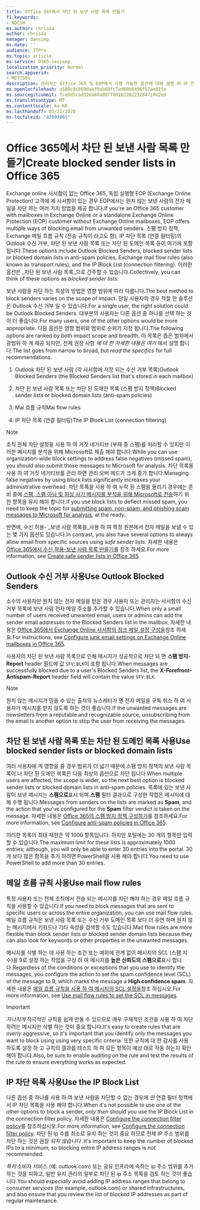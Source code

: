 ```yaml
---
title: Office 365에서 차단 된 보낸 사람 목록 만들기
f1.keywords:
- NOCSH
ms.author: chrisda
author: chrisda
manager: dansimp
ms.date: ''
audience: ITPro
ms.topic: article
ms.service: O365-seccomp
localization_priority: Normal
search.appverid:
- MET150s
description: 관리자는 Office 365 및 EOP에서 사용 가능한 옵션에 대해 설명 하 여 인바운드 메시지를 차단할 수 있습니다.
ms.openlocfilehash: a588c9c869dae39ab60fc7ad68b6496f57ae015a
ms.sourcegitcommit: fce0d5cad32ea60a08ff001b228223284710e2ed
ms.translationtype: MT
ms.contentlocale: ko-KR
ms.lasthandoff: 03/21/2020
ms.locfileid: "42893865"
---
```

# <a name="create-blocked-sender-lists-in-office-365"></a><span data-ttu-id="5650d-103">Office 365에서 차단 된 보낸 사람 목록 만들기</span><span class="sxs-lookup"><span data-stu-id="5650d-103">Create blocked sender lists in Office 365</span></span>

<span data-ttu-id="5650d-104">Exchange online 사서함이 없는 Office 365, 독립 실행형 EOP (Exchange Online Protection) 고객에 게 사서함이 있는 경우 EOP에서는 원치 않는 보낸 사람의 전자 메일을 차단 하는 여러 가지 방법을 제공 합니다.</span><span class="sxs-lookup"><span data-stu-id="5650d-104">If you're an Office 365 customer with mailboxes in Exchange Online or a standalone Exchange Online Protection (EOP) customer without Exchange Online mailboxes, EOP offers multiple ways of blocking email from unwanted senders.</span></span> <span data-ttu-id="5650d-105">스팸 방지 정책, Exchange 메일 흐름 규칙 (전송 규칙이 라고도 함), IP 차단 목록 (연결 필터링)의 Outlook 수신 거부, 차단 된 보낸 사람 목록 또는 차단 된 도메인 목록 등이 여기에 포함 됩니다.</span><span class="sxs-lookup"><span data-stu-id="5650d-105">These options include Outlook Blocked Senders, blocked sender lists or blocked domain lists in anti-spam policies, Exchange mail flow rules (also known as transport rules), and the IP Block List (connection filtering).</span></span> <span data-ttu-id="5650d-106">이러한 옵션은 _차단 된 보낸 사람 목록_으로 간주할 수 있습니다.</span><span class="sxs-lookup"><span data-stu-id="5650d-106">Collectively, you can think of these options as _blocked sender lists_.</span></span>

<span data-ttu-id="5650d-107">보낸 사람을 차단 하는 최상의 방법은 영향 범위에 따라 다릅니다.</span><span class="sxs-lookup"><span data-stu-id="5650d-107">The best method to block senders varies on the scope of impact.</span></span> <span data-ttu-id="5650d-108">단일 사용자의 경우 적절 한 솔루션은 Outlook 수신 거부 일 수 있습니다.</span><span class="sxs-lookup"><span data-stu-id="5650d-108">For a single user, the right solution could be Outlook Blocked Senders.</span></span> <span data-ttu-id="5650d-109">대부분의 사용자는 다른 옵션 중 하나를 선택 하는 것이 더 좋습니다.</span><span class="sxs-lookup"><span data-stu-id="5650d-109">For many users, one of the other options would be more appropriate.</span></span> <span data-ttu-id="5650d-110">다음 옵션은 영향 범위와 범위로 순위가 지정 됩니다.</span><span class="sxs-lookup"><span data-stu-id="5650d-110">The following options are ranked by both impact scope and breadth.</span></span> <span data-ttu-id="5650d-111">이 목록은 좁은 범위에서 광범위 하 게 제공 되지만, 전체 권장 사항 *에 대 한 자세한 내용은 여기* 에서 설명 합니다.</span><span class="sxs-lookup"><span data-stu-id="5650d-111">The list goes from narrow to broad, but *read the specifics* for full recommendations.</span></span>

1. <span data-ttu-id="5650d-112">Outlook 차단 된 보낸 사람 (각 사서함에 저장 되는 수신 거부 목록)</span><span class="sxs-lookup"><span data-stu-id="5650d-112">Outlook Blocked Senders (the Blocked Senders list that's stored in each mailbox)</span></span>

2. <span data-ttu-id="5650d-113">차단 된 보낸 사람 목록 또는 차단 된 도메인 목록 (스팸 방지 정책)</span><span class="sxs-lookup"><span data-stu-id="5650d-113">Blocked sender lists or blocked domain lists (anti-spam policies)</span></span>

3. <span data-ttu-id="5650d-114">Mai 흐름 규칙</span><span class="sxs-lookup"><span data-stu-id="5650d-114">Mai flow rules</span></span>

4. <span data-ttu-id="5650d-115">IP 차단 목록 (연결 필터링)</span><span class="sxs-lookup"><span data-stu-id="5650d-115">The IP Block List (connection filtering)</span></span>

> [!NOTE]
> <span data-ttu-id="5650d-116">조직 전체 차단 설정을 사용 하 여 거짓 네거티브 (부재 중 스팸)를 처리할 수 있지만 이러한 메시지를 분석을 위해 Microsoft로 제출 해야 합니다.</span><span class="sxs-lookup"><span data-stu-id="5650d-116">While you can use organization-wide block settings to address false negatives (missed spam), you should also submit those messages to Microsoft for analysis.</span></span> <span data-ttu-id="5650d-117">차단 목록을 사용 하 여 거짓 네거티브를 관리 하면 관리 오버 헤드가 크게 증가 합니다.</span><span class="sxs-lookup"><span data-stu-id="5650d-117">Managing false negatives by using block lists significantly increases your administrative overhead.</span></span> <span data-ttu-id="5650d-118">차단 목록을 사용 하 여 누락 된 스팸을 돌리기 경우에는 준비 중에 [스팸, 스팸 아님 및 피싱 사기 메시지를 분석을 위해 Microsoft로 전송](https://docs.microsoft.com/office365/SecurityCompliance/submit-spam-non-spam-and-phishing-scam-messages-to-microsoft-for-analysis)하기 위한 항목을 유지 해야 합니다.</span><span class="sxs-lookup"><span data-stu-id="5650d-118">If you use block lists to deflect missed spam, you need to keep the topic for [submitting spam, non-spam, and phishing scam messages to Microsoft for analysis](https://docs.microsoft.com/office365/SecurityCompliance/submit-spam-non-spam-and-phishing-scam-messages-to-microsoft-for-analysis), at the ready.</span></span>

<span data-ttu-id="5650d-119">반면에, 수신 허용- _보낸 사람 목록을_사용 하 여 특정 원본에서 전자 메일을 보낼 수 있는 몇 가지 옵션도 있습니다.</span><span class="sxs-lookup"><span data-stu-id="5650d-119">In contrast, you also have several options to always allow email from specific sources using _safe sender lists_.</span></span> <span data-ttu-id="5650d-120">자세한 내용은 [Office 365에서 수신 허용-보낸 사람 목록 만들기](create-safe-sender-lists-in-office-365.md)를 참조 하세요.</span><span class="sxs-lookup"><span data-stu-id="5650d-120">For more information, see [Create safe sender lists in Office 365](create-safe-sender-lists-in-office-365.md).</span></span>

## <a name="use-outlook-blocked-senders"></a><span data-ttu-id="5650d-121">Outlook 수신 거부 사용</span><span class="sxs-lookup"><span data-stu-id="5650d-121">Use Outlook Blocked Senders</span></span>

<span data-ttu-id="5650d-122">소수의 사용자만 원치 않는 전자 메일을 받은 경우 사용자 또는 관리자는 사서함의 수신 거부 목록에 보낸 사람 전자 메일 주소를 추가할 수 있습니다.</span><span class="sxs-lookup"><span data-stu-id="5650d-122">When only a small number of users received unwanted email, users or admins can add the sender email addresses to the Blocked Senders list in the mailbox.</span></span> <span data-ttu-id="5650d-123">자세한 내용은 [Office 365에서 Exchange Online 사서함의 정크 메일 설정 구성을](configure-junk-email-settings-on-exo-mailboxes.md)참조 하세요.</span><span class="sxs-lookup"><span data-stu-id="5650d-123">For instructions, see [Configure junk email settings on Exchange Online mailboxes in Office 365](configure-junk-email-settings-on-exo-mailboxes.md).</span></span>

<span data-ttu-id="5650d-124">사용자의 차단 된 보낸 사람 목록으로 인해 메시지가 성공적으로 차단 되 면 **스팸 방지-Report** header 필드에 값 `SFV:BLK`이 포함 됩니다.</span><span class="sxs-lookup"><span data-stu-id="5650d-124">When messages are successfully blocked due to a user's Blocked Senders list, the **X-Forefront-Antispam-Report** header field will contain the value `SFV:BLK`.</span></span>

> [!NOTE]
> <span data-ttu-id="5650d-125">원치 않는 메시지가 믿을 수 있는 출처의 뉴스레터가 면 전자 메일을 구독 취소 하 여 사용자가 메시지를 받지 않도록 하는 것이 좋습니다.</span><span class="sxs-lookup"><span data-stu-id="5650d-125">If the unwanted messages are newsletters from a reputable and recognizable source, unsubscribing from the email is another option to stop the user from receiving the messages.</span></span>

## <a name="use-blocked-sender-lists-or-blocked-domain-lists"></a><span data-ttu-id="5650d-126">차단 된 보낸 사람 목록 또는 차단 된 도메인 목록 사용</span><span class="sxs-lookup"><span data-stu-id="5650d-126">Use blocked sender lists or blocked domain lists</span></span>

<span data-ttu-id="5650d-127">여러 사용자에 게 영향을 줄 경우 범위가 더 넓기 때문에 스팸 방지 정책의 보낸 사람 목록이 나 차단 된 도메인 목록은 다음 최상의 옵션으로 차단 됩니다.</span><span class="sxs-lookup"><span data-stu-id="5650d-127">When multiple users are affected, the scope is wider, so the next best option is blocked sender lists or blocked domain lists in anti-spam policies.</span></span> <span data-ttu-id="5650d-128">목록에 있는 보낸 사람이 보낸 메시지는 **스팸으로**표시 되며 **스팸** 필터 결과으로 구성한 작업은 메시지에 대해 수행 됩니다.</span><span class="sxs-lookup"><span data-stu-id="5650d-128">Messages from senders on the lists are marked as **Spam**, and the action that you've configured for the **Spam** filter verdict is taken on the message.</span></span> <span data-ttu-id="5650d-129">자세한 내용은 [Office 365의 스팸 방지 정책 구성하기](configure-your-spam-filter-policies.md)를 참조하세요.</span><span class="sxs-lookup"><span data-stu-id="5650d-129">For more information, see [Configure anti-spam policies in Office 365](configure-your-spam-filter-policies.md).</span></span>

<span data-ttu-id="5650d-130">이러한 목록의 최대 제한은 약 1000 항목입니다. 하지만 포털에는 30 개의 항목만 입력할 수 있습니다.</span><span class="sxs-lookup"><span data-stu-id="5650d-130">The maximum limit for these lists is approximately 1000 entries; although, you will only be able to enter 30 entries into the portal.</span></span> <span data-ttu-id="5650d-131">30 개 보다 많은 항목을 추가 하려면 PowerShell을 사용 해야 합니다.</span><span class="sxs-lookup"><span data-stu-id="5650d-131">You need to use PowerShell to add more than 30 entries.</span></span>

## <a name="use-mail-flow-rules"></a><span data-ttu-id="5650d-132">메일 흐름 규칙 사용</span><span class="sxs-lookup"><span data-stu-id="5650d-132">Use mail flow rules</span></span>

<span data-ttu-id="5650d-133">특정 사용자 또는 전체 조직에서 전송 되는 메시지를 차단 해야 하는 경우 메일 흐름 규칙을 사용할 수 있습니다.</span><span class="sxs-lookup"><span data-stu-id="5650d-133">If you need to block messages that are sent to specific users or across the entire organization, you can use mail flow rules.</span></span> <span data-ttu-id="5650d-134">메일 흐름 규칙은 보낸 사람 목록 또는 수신 거부 도메인 목록 보다 더 유연 하며 원치 않는 메시지에서 키워드나 기타 속성을 검색할 수도 있습니다.</span><span class="sxs-lookup"><span data-stu-id="5650d-134">Mail flow rules are more flexible than block sender lists or blocked sender domain lists because they can also look for keywords or other properties in the unwanted messages.</span></span>

<span data-ttu-id="5650d-135">메시지를 식별 하는 데 사용 하는 조건 또는 예외에 관계 없이 메시지의 SCL (스팸 지 수)을 9로 설정 하는 작업을 구성 하 여 메시지를 **높은 신뢰도의 스팸으로**표시 합니다.</span><span class="sxs-lookup"><span data-stu-id="5650d-135">Regardless of the conditions or exceptions that you use to identify the messages, you configure the action to set the spam confidence level (SCL) of the message to 9, which marks the message a **High confidence spam**.</span></span> <span data-ttu-id="5650d-136">자세한 내용은 [메일 흐름 규칙을 사용 하 여 메시지의 SCL 설정을](use-mail-flow-rules-to-set-the-spam-confidence-level-scl-in-messages.md)참조 하십시오.</span><span class="sxs-lookup"><span data-stu-id="5650d-136">For more information, see [Use mail flow rules to set the SCL in messages](use-mail-flow-rules-to-set-the-spam-confidence-level-scl-in-messages.md).</span></span>

> [!IMPORTANT]
> <span data-ttu-id="5650d-137">*지나치게* 적극적인 규칙을 쉽게 만들 수 있으므로 매우 구체적인 조건을 사용 하 여 차단 하려는 메시지만 식별 하는 것이 중요 합니다.</span><span class="sxs-lookup"><span data-stu-id="5650d-137">It's easy to create rules that are *overly* aggressive, so it's important that you identify only the messages you want to block using using very specific criteria.</span></span> <span data-ttu-id="5650d-138">또한 규칙에 대 한 감사를 사용 하도록 설정 하 고 규칙의 결과를 테스트 하 여 모든 항목이 예상 대로 작동 하는지 확인 해야 합니다.</span><span class="sxs-lookup"><span data-stu-id="5650d-138">Also, be sure to enable auditing on the rule and test the results of the rule to ensure everything works as expected.</span></span>

## <a name="use-the-ip-block-list"></a><span data-ttu-id="5650d-139">IP 차단 목록 사용</span><span class="sxs-lookup"><span data-stu-id="5650d-139">Use the IP Block List</span></span>

<span data-ttu-id="5650d-140">다른 옵션 중 하나를 사용 하 여 보낸 사람을 차단할 수 없는 경우에 *만* 연결 필터 정책에서 IP 차단 목록을 사용 해야 합니다.</span><span class="sxs-lookup"><span data-stu-id="5650d-140">When it's not possible to use one of the other options to block a sender, *only then* should you use the IP Block List in the connection filter policy.</span></span> <span data-ttu-id="5650d-141">자세한 내용은 [Configure the connection filter policy](configure-the-connection-filter-policy.md)를 참조하십시오.</span><span class="sxs-lookup"><span data-stu-id="5650d-141">For more information, see [Configure the connection filter policy](configure-the-connection-filter-policy.md).</span></span> <span data-ttu-id="5650d-142">차단 된 Ip 수를 최소로 유지 하는 것이 중요 하므로 전체 IP 주소 범위를 차단 하는 것은 권장 *되지 않습니다* .</span><span class="sxs-lookup"><span data-stu-id="5650d-142">It's important to keep the number of blocked IPs to a minimum, so blocking entire IP address ranges is *not* recommended.</span></span>

<span data-ttu-id="5650d-143">*특히* 소비자 서비스 (예: outlook.com) 또는 공유 인프라에 속하는 ip 주소 범위를 추가 하는 것을 피하고, 일반 유지 관리의 일부로 차단 된 ip 주소 목록을 검토 하는 것이 좋습니다.</span><span class="sxs-lookup"><span data-stu-id="5650d-143">You should *especially* avoid adding IP address ranges that belong to consumer services (for example, outlook.com) or shared infrastructures, and also ensure that you review the list of blocked IP addresses as part of regular maintenance.</span></span>
